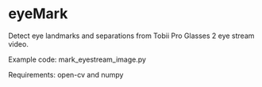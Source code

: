 # eyeMark
Detect eye landmarks and separations from Tobii Pro Glasses 2 eye stream video.

Example code: mark_eyestream_image.py 

Requirements: open-cv and numpy
